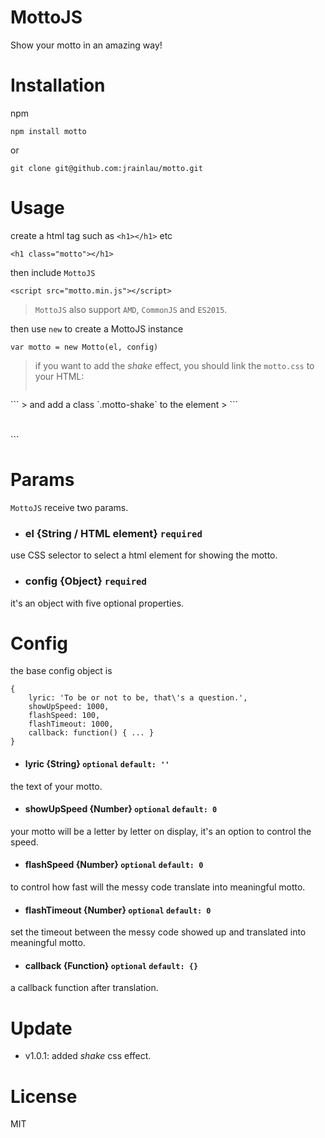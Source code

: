 # MottoJS
Show your motto in an amazing way!

# Installation
npm
```
npm install motto
```
or

```
git clone git@github.com:jrainlau/motto.git
```


# Usage
create a html tag such as `<h1></h1>` etc
```
<h1 class="motto"></h1>
```
then include `MottoJS` 

```
<script src="motto.min.js"></script>
```
> `MottoJS` also support `AMD`, `CommonJS` and `ES2015`.

then use `new` to create a MottoJS instance
```
var motto = new Motto(el, config)
```
> if you want to add the *shake* effect, you should link the `motto.css` to your  HTML:
> ```
<link rel="stylesheet" href="motto.css">
```
> and add a class `.motto-shake` to the element
> ```
<h1 class="title motto-shake"></h1>
```

# Params
`MottoJS` receive two params.
- ### el {String / HTML element} `required`
use CSS selector to select a html element for showing the motto.

- ### config {Object} `required`
it's an object with five optional properties.

# Config
the base config object is
```
{
    lyric: 'To be or not to be, that\'s a question.',
    showUpSpeed: 1000,
    flashSpeed: 100,
    flashTimeout: 1000,
    callback: function() { ... }
}
```
- #### lyric {String} `optional`  `default: ''`
the text of your motto.


- #### showUpSpeed {Number} `optional` `default: 0`
your motto will be a letter by letter on display, it's an option to control the speed.

- #### flashSpeed {Number} `optional` `default: 0`
to control how fast will the messy code translate into meaningful motto.

- #### flashTimeout {Number} `optional` `default: 0`
set the timeout between the messy code showed up and translated into meaningful motto.

- #### callback {Function} `optional` `default: {}`
a callback function after translation.

# Update
- v1.0.1: added *shake* css effect.

# License
MIT

